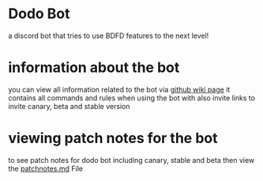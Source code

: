 # Dodo Bot

a discord bot that tries to use BDFD features to the next level!


# information about the bot
you can view all information related to the bot via [github wiki page](https://github.com/DodoGames7/Dodo-Bot-Wiki/wiki)
it contains all commands and rules when using the bot with also invite links to invite canary, beta and stable version

# viewing patch notes for the bot
to see patch notes for dodo bot including canary, stable and beta then view the [patchnotes.md](https://github.com/DodoGames7/Dodo-Bot-Wiki/blob/main/patchnotes.md) File
